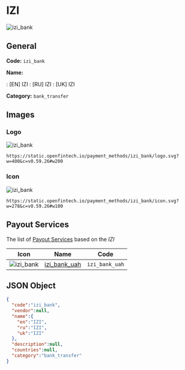
# IZI 
![izi_bank](https://static.openfintech.io/payment_methods/izi_bank/logo.svg?w=400&c=v0.59.26#w200)  

## General 
**Code:** `izi_bank` 
 
**Name:** 
 
:	[EN] IZI 
:	[RU] IZI 
:	[UK] IZI 
 
**Category:** `bank_transfer` 
 

## Images 

### Logo 
![izi_bank](https://static.openfintech.io/payment_methods/izi_bank/logo.svg?w=400&c=v0.59.26#w200)  

```
https://static.openfintech.io/payment_methods/izi_bank/logo.svg?w=400&c=v0.59.26#w200
```  

### Icon 
![izi_bank](https://static.openfintech.io/payment_methods/izi_bank/icon.svg?w=278&c=v0.59.26#w100)  

```
https://static.openfintech.io/payment_methods/izi_bank/icon.svg?w=278&c=v0.59.26#w100
```  

## Payout Services 
 
The list of [Payout Services](/payout-services/) based on the _IZI_ 

|Icon|Name|Code| 
|:---:|:---:|:---:| 
|![izi_bank](https://static.openfintech.io/payout_methods/izi_bank/icon.svg?w=278&c=v0.59.26#w40) |[izi_bank_uah](/payout-services/izi_bank_uah/)|`izi_bank_uah`| 
 

## JSON Object 

```json
{
  "code":"izi_bank",
  "vendor":null,
  "name":{
    "en":"IZI",
    "ru":"IZI",
    "uk":"IZI"
  },
  "description":null,
  "countries":null,
  "category":"bank_transfer"
}
```  
